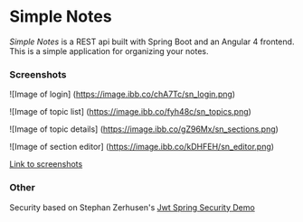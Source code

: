 # Simple Notes

*Simple Notes* is a REST api built with Spring Boot and an Angular 4 frontend.  This is a simple application for organizing your notes.

### Screenshots

![Image of login]
(https://image.ibb.co/chA7Tc/sn_login.png)

![Image of topic list]
(https://image.ibb.co/fyh48c/sn_topics.png)

![Image of topic details]
(https://image.ibb.co/gZ96Mx/sn_sections.png)

![Image of section editor]
(https://image.ibb.co/kDHFEH/sn_editor.png)


[Link to screenshots](https://photos.app.goo.gl/Ck7ImjFwUX8SijaW2)

### Other
Security based on Stephan Zerhusen's [Jwt Spring Security Demo][1]

[1]: https://github.com/szerhusenBC/jwt-spring-security-demo
